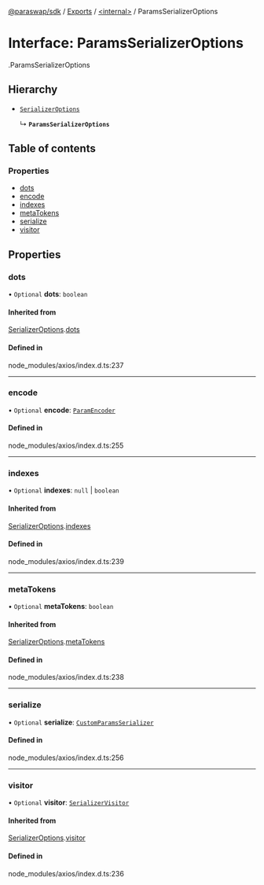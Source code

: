 [@paraswap/sdk](../README.md) / [Exports](../modules.md) / [<internal\>](../modules/internal_.md) / ParamsSerializerOptions

# Interface: ParamsSerializerOptions

[<internal>](../modules/internal_.md).ParamsSerializerOptions

## Hierarchy

- [`SerializerOptions`](internal_.SerializerOptions.md)

  ↳ **`ParamsSerializerOptions`**

## Table of contents

### Properties

- [dots](internal_.ParamsSerializerOptions.md#dots)
- [encode](internal_.ParamsSerializerOptions.md#encode)
- [indexes](internal_.ParamsSerializerOptions.md#indexes)
- [metaTokens](internal_.ParamsSerializerOptions.md#metatokens)
- [serialize](internal_.ParamsSerializerOptions.md#serialize)
- [visitor](internal_.ParamsSerializerOptions.md#visitor)

## Properties

### dots

• `Optional` **dots**: `boolean`

#### Inherited from

[SerializerOptions](internal_.SerializerOptions.md).[dots](internal_.SerializerOptions.md#dots)

#### Defined in

node_modules/axios/index.d.ts:237

___

### encode

• `Optional` **encode**: [`ParamEncoder`](internal_.ParamEncoder.md)

#### Defined in

node_modules/axios/index.d.ts:255

___

### indexes

• `Optional` **indexes**: ``null`` \| `boolean`

#### Inherited from

[SerializerOptions](internal_.SerializerOptions.md).[indexes](internal_.SerializerOptions.md#indexes)

#### Defined in

node_modules/axios/index.d.ts:239

___

### metaTokens

• `Optional` **metaTokens**: `boolean`

#### Inherited from

[SerializerOptions](internal_.SerializerOptions.md).[metaTokens](internal_.SerializerOptions.md#metatokens)

#### Defined in

node_modules/axios/index.d.ts:238

___

### serialize

• `Optional` **serialize**: [`CustomParamsSerializer`](internal_.CustomParamsSerializer.md)

#### Defined in

node_modules/axios/index.d.ts:256

___

### visitor

• `Optional` **visitor**: [`SerializerVisitor`](internal_.SerializerVisitor.md)

#### Inherited from

[SerializerOptions](internal_.SerializerOptions.md).[visitor](internal_.SerializerOptions.md#visitor)

#### Defined in

node_modules/axios/index.d.ts:236
